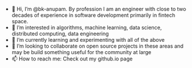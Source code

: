 - 👋 Hi, I’m @bk-anupam. By profession I am an engineer with close to two decades of experience in software development primarily in fintech space.
- 👀 I’m interested in algorithms, machine learning, data science, distributed computing, data engineering
- 🌱 I’m currently learning and experimenting with all of the above
- 💞️ I’m looking to collaborate on open source projects in these areas and may be build something useful for the community at large
- 📫 How to reach me: Check out my github.io page

<!---
bk-anupam/bk-anupam is a ✨ special ✨ repository because its `README.md` (this file) appears on your GitHub profile.
You can click the Preview link to take a look at your changes.
--->
